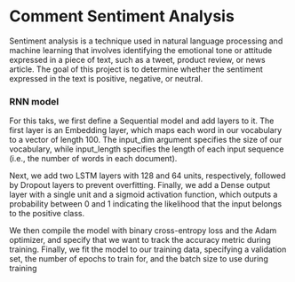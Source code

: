 # Comment Sentiment Analysis

Sentiment analysis is a technique used in natural language processing and machine learning that involves identifying the emotional tone or attitude expressed in a piece of text, such as a tweet, product review, or news article. The goal of this project is to determine whether the sentiment expressed in the text is positive, negative, or neutral.


### RNN model
For this taks, we first define a Sequential model and add layers to it. The first layer is an Embedding layer, which maps each word in our vocabulary to a vector of length 100. The input_dim argument specifies the size of our vocabulary, while input_length specifies the length of each input sequence (i.e., the number of words in each document).

Next, we add two LSTM layers with 128 and 64 units, respectively, followed by Dropout layers to prevent overfitting. Finally, we add a Dense output layer with a single unit and a sigmoid activation function, which outputs a probability between 0 and 1 indicating the likelihood that the input belongs to the positive class.

We then compile the model with binary cross-entropy loss and the Adam optimizer, and specify that we want to track the accuracy metric during training. Finally, we fit the model to our training data, specifying a validation set, the number of epochs to train for, and the batch size to use during training
